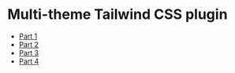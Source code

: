 # Multi-theme Tailwind CSS plugin

- [Part 1](/part-1)
- [Part 2](/part-2)
- [Part 3](/part-3)
- [Part 4](/part-4)
